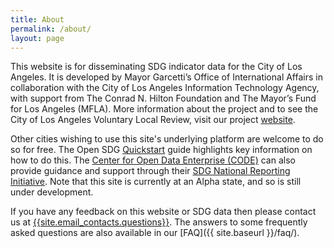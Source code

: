 ```yaml
---
title: About
permalink: /about/
layout: page
---
```


This website is for disseminating SDG indicator data for the City of Los Angeles. It is developed by Mayor Garcetti’s Office of International Affairs in collaboration with the City of Los Angeles Information Technology Agency, with support from The Conrad N. Hilton Foundation and The Mayor’s Fund for Los Angeles (MFLA). More information about the project and to see the City of Los Angeles Voluntary Local Review, visit our project [website](http://sdg.lamayor.org).

Other cities wishing to use this site's underlying platform are welcome to do so for free. The Open SDG [Quickstart](https://open-sdg.readthedocs.io/en/latest/quick-start/) guide highlights key information on how to do this. The [Center for Open Data Enterprise (CODE)](http://www.opendataenterprise.org/) can also provide guidance and support through their [SDG National Reporting Initiative](https://www.sdgreporting.org/). Note that this site is currently at an Alpha state, and so is still under development.

If you have any feedback on this website or SDG data then please contact us at <a href="mailto:{{site.email_contacts.questions}}">{{site.email_contacts.questions}}</a>. The answers to some frequently asked questions are also available in our [FAQ]({{ site.baseurl }}/faq/).
